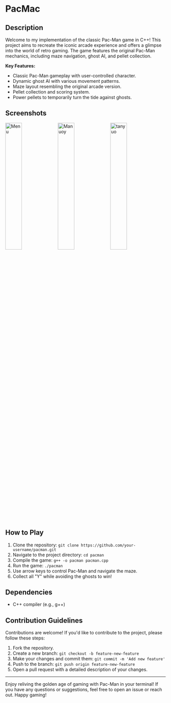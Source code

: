 
# PacMac

## Description

Welcome to my implementation of the classic Pac-Man game in C++! This project aims to recreate the iconic arcade experience and offers a glimpse into the world of retro gaming. The game features the original Pac-Man mechanics, including maze navigation, ghost AI, and pellet collection. 

**Key Features:**
- Classic Pac-Man gameplay with user-controlled character.
- Dynamic ghost AI with various movement patterns.
- Maze layout resembling the original arcade version.
- Pellet collection and scoring system.
- Power pellets to temporarily turn the tide against ghosts.

## Screenshots
<img src="https://github.com/Pooria-Heydarian/PacMac/assets/107268679/afb2bd56-1534-4203-a16c-bd619b726c33" width = "32%" alt="Menu">
<img src="https://github.com/Pooria-Heydarian/PacMac/assets/107268679/07546c3d-3c5e-4ca9-9df2-f7a001779d3e" width = "32%" alt="Manuoy">
<img src="https://github.com/Pooria-Heydarian/PacMac/assets/107268679/1dfffffe-2498-43fd-a30e-a8d267210c41" width = "32%" alt="tanyuo">



## How to Play

1. Clone the repository: `git clone https://github.com/your-username/pacman.git`
2. Navigate to the project directory: `cd pacman`
3. Compile the game: `g++ -o pacman pacman.cpp` 
4. Run the game: `./pacman`
5. Use arrow keys to control Pac-Man and navigate the maze.
6. Collect all "Y" while avoiding the ghosts to win!

## Dependencies

- C++ compiler (e.g., g++)

## Contribution Guidelines

Contributions are welcome! If you'd like to contribute to the project, please follow these steps:

1. Fork the repository.
2. Create a new branch: `git checkout -b feature-new-feature`
3. Make your changes and commit them: `git commit -m 'Add new feature'`
4. Push to the branch: `git push origin feature-new-feature`
5. Open a pull request with a detailed description of your changes.

---

Enjoy reliving the golden age of gaming with Pac-Man in your terminal! If you have any questions or suggestions, feel free to open an issue or reach out. Happy gaming!
